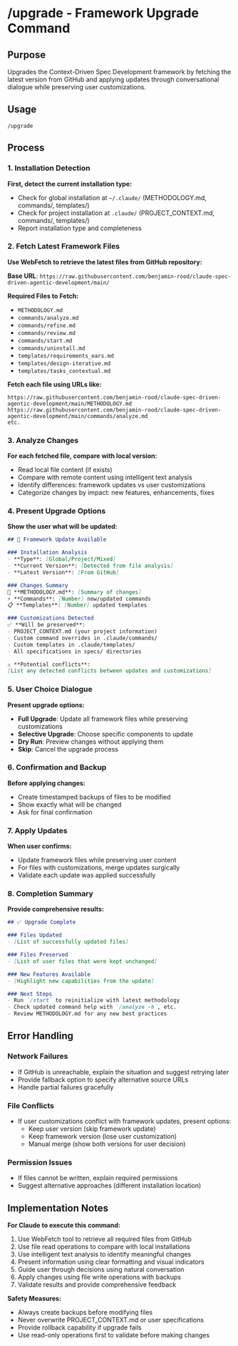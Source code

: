 # /upgrade - Framework Upgrade Command

## Purpose
Upgrades the Context-Driven Spec Development framework by fetching the latest version from GitHub and applying updates through conversational dialogue while preserving user customizations.

## Usage
```
/upgrade
```

## Process

### 1. Installation Detection
**First, detect the current installation type:**
- Check for global installation at `~/.claude/` (METHODOLOGY.md, commands/, templates/)
- Check for project installation at `.claude/` (PROJECT_CONTEXT.md, commands/, templates/)
- Report installation type and completeness

### 2. Fetch Latest Framework Files
**Use WebFetch to retrieve the latest files from GitHub repository:**

**Base URL**: `https://raw.githubusercontent.com/benjamin-rood/claude-spec-driven-agentic-development/main/`

**Required Files to Fetch:**
- `METHODOLOGY.md`
- `commands/analyze.md`
- `commands/refine.md` 
- `commands/review.md`
- `commands/start.md`
- `commands/uninstall.md`
- `templates/requirements_ears.md`
- `templates/design-iterative.md`
- `templates/tasks_contextual.md`

**Fetch each file using URLs like:**
```
https://raw.githubusercontent.com/benjamin-rood/claude-spec-driven-agentic-development/main/METHODOLOGY.md
https://raw.githubusercontent.com/benjamin-rood/claude-spec-driven-agentic-development/main/commands/analyze.md
etc.
```

### 3. Analyze Changes
**For each fetched file, compare with local version:**
- Read local file content (if exists)
- Compare with remote content using intelligent text analysis
- Identify differences: framework updates vs user customizations
- Categorize changes by impact: new features, enhancements, fixes

### 4. Present Upgrade Options
**Show the user what will be updated:**

```markdown
## 🔄 Framework Update Available

### Installation Analysis
- **Type**: [Global/Project/Mixed]
- **Current Version**: [Detected from file analysis]
- **Latest Version**: [From GitHub]

### Changes Summary
📝 **METHODOLOGY.md**: [Summary of changes]
⚡ **Commands**: [Number] new/updated commands
📋 **Templates**: [Number] updated templates

### Customizations Detected
✅ **Will be preserved**: 
- PROJECT_CONTEXT.md (your project information)
- Custom command overrides in .claude/commands/
- Custom templates in .claude/templates/
- All specifications in specs/ directories

⚠️ **Potential conflicts**:
[List any detected conflicts between updates and customizations]
```

### 5. User Choice Dialogue
**Present upgrade options:**
- **Full Upgrade**: Update all framework files while preserving customizations
- **Selective Upgrade**: Choose specific components to update
- **Dry Run**: Preview changes without applying them
- **Skip**: Cancel the upgrade process

### 6. Confirmation and Backup
**Before applying changes:**
- Create timestamped backups of files to be modified
- Show exactly what will be changed
- Ask for final confirmation

### 7. Apply Updates
**When user confirms:**
- Update framework files while preserving user content
- For files with customizations, merge updates surgically
- Validate each update was applied successfully

### 8. Completion Summary
**Provide comprehensive results:**
```markdown
## ✅ Upgrade Complete

### Files Updated
- [List of successfully updated files]

### Files Preserved  
- [List of user files that were kept unchanged]

### New Features Available
- [Highlight new capabilities from the update]

### Next Steps
- Run `/start` to reinitialize with latest methodology
- Check updated command help with `/analyze -h`, etc.
- Review METHODOLOGY.md for any new best practices
```

## Error Handling

### Network Failures
- If GitHub is unreachable, explain the situation and suggest retrying later
- Provide fallback option to specify alternative source URLs
- Handle partial failures gracefully

### File Conflicts
- If user customizations conflict with framework updates, present options:
  - Keep user version (skip framework update)
  - Keep framework version (lose user customization)  
  - Manual merge (show both versions for user decision)

### Permission Issues
- If files cannot be written, explain required permissions
- Suggest alternative approaches (different installation location)

## Implementation Notes

**For Claude to execute this command:**
1. Use WebFetch tool to retrieve all required files from GitHub
2. Use file read operations to compare with local installations
3. Use intelligent text analysis to identify meaningful changes
4. Present information using clear formatting and visual indicators
5. Guide user through decisions using natural conversation
6. Apply changes using file write operations with backups
7. Validate results and provide comprehensive feedback

**Safety Measures:**
- Always create backups before modifying files
- Never overwrite PROJECT_CONTEXT.md or user specifications
- Provide rollback capability if upgrade fails
- Use read-only operations first to validate before making changes
